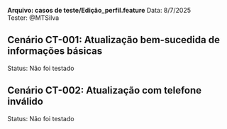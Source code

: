 **Arquivo: casos de teste/Edição_perfil.feature**
Data: 8/7/2025  
Tester: @MTSilva

## Cenário CT-001: Atualização bem-sucedida de informações básicas
Status: Não foi testado

## Cenário CT-002:  Atualização com telefone inválido
Status: Não foi testado
